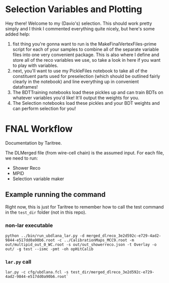 # Selection Variables and Plotting

Hey there! Welcome to my (Davio's) selection.
This should work pretty simply and I think I commented everything quite nicely, but here's some added help:


1) fist thing you're gonna want to run is the MakeFinalVertexFiles-prime script for each of your samples to combine all of the separate variable files into one very convenient package. This is also where I define and store all of the reco variables we use, so take a look in here if you want to play with variables.
2) next, you'll want to use my PickleFiles notebook to take all of the constituent parts used for preselection (which should be outlined fairly clearly in the notebook) and line everything up in convenient dataframes!
3) The BDTTraining notebooks load these pickles up and can train BDTs on whatever variables you'd like! It'll output the weights for you.
4) The Selection notebooks load these pickles and your BDT weights and can perform selection for you!

# FNAL Workflow

Documentation by Taritree.

The DLMerged file (from wire-cell chain) is the assumed input.
For each file, we need to run:
* Shower Reco
* MPID
* Selection variable maker


## Example running the command

Right now, this is just for Taritree to remember how to call the test command in the `test_dir` folder (not in this repo).


### non-lar executable

```
python ../bin/run_ubdlana_lar.py -d merged_dlreco_3e2d592c-e729-4ad2-9844-e517dd0a90b6.root -c ../CalibrationMaps_MCC9.root -m out/multipid_out_0_WC.root -s out/out_showerreco.json -t Overlay -o out/ -g test --ismc -pmt -oh opHitCalib
```

### `lar.py` call

```
lar.py -c cfg/ubdlana.fcl -s test_dir/merged_dlreco_3e2d592c-e729-4ad2-9844-e517dd0a90b6.root`
```